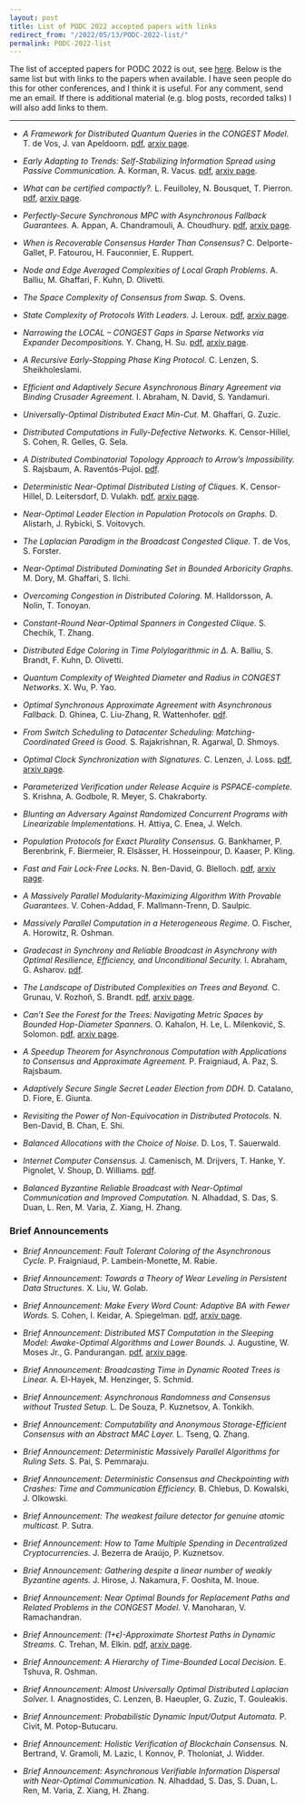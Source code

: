 ```yaml
---
layout: post
title: List of PODC 2022 accepted papers with links
redirect_from: "/2022/05/13/PODC-2022-list/"
permalink: PODC-2022-list
---
```


The list of accepted papers for PODC 2022 is out, see 
[here](https://www.podc.org/podc2022/accepted-papers/). 
Below is the same list but with links to the papers when available. 
I have seen people do this for other conferences, and I think it is useful.
For any comment, send me an email. If there is additional material (e.g. 
blog posts, recorded talks) I will also add links to them.

---

* *A Framework for Distributed Quantum Queries in the CONGEST Model.*
T. de Vos, J. van Apeldoorn.
[pdf](https://arxiv.org/pdf/2202.10969.pdf), 
[arxiv page](https://arxiv.org/abs/2202.10969).


* *Early Adapting to Trends: Self-Stabilizing Information Spread using Passive Communication.*
A. Korman, R. Vacus.
[pdf](https://arxiv.org/pdf/2203.11522.pdf), 
[arxiv page](https://arxiv.org/abs/2203.11522).

* *What can be certified compactly?.*
L. Feuilloley, N. Bousquet, T. Pierron.
[pdf](https://arxiv.org/pdf/2202.06065.pdf), 
[arxiv page](https://arxiv.org/abs/2202.06065).

* *Perfectly-Secure Synchronous MPC with Asynchronous Fallback Guarantees.*
A. Appan, A. Chandramouli, A. Choudhury.
[pdf](https://arxiv.org/pdf/2201.12194.pdf), 
[arxiv page](https://arxiv.org/abs/2201.12194).

* *When is Recoverable Consensus Harder Than Consensus?*
C. Delporte-Gallet, P. Fatourou, H. Fauconnier, E. Ruppert.

* *Node and Edge Averaged Complexities of Local Graph Problems.*
A. Balliu, M. Ghaffari, F. Kuhn, D. Olivetti.

* *The Space Complexity of Consensus from Swap.*
S. Ovens.

* *State Complexity of Protocols With Leaders.*
J. Leroux.
[pdf](https://arxiv.org/pdf/2109.15171.pdf), 
[arxiv page](https://arxiv.org/abs/2109.15171).

* *Narrowing the LOCAL – CONGEST Gaps in Sparse Networks via Expander Decompositions.*
Y. Chang, H. Su.
[pdf](https://arxiv.org/pdf/2205.08093.pdf), 
[arxiv page](https://arxiv.org/abs/2205.08093).

* *A Recursive Early-Stopping Phase King Protocol.*
C. Lenzen, S. Sheikholeslami.

* *Efficient and Adaptively Secure Asynchronous Binary Agreement via Binding Crusader Agreement.*
I. Abraham, N. David, S. Yandamuri.

* *Universally-Optimal Distributed Exact Min-Cut.*
M. Ghaffari, G. Zuzic.

* *Distributed Computations in Fully-Defective Networks.*
K. Censor-Hillel, S. Cohen, R. Gelles, G. Sela.

* *A Distributed Combinatorial Topology Approach to Arrow’s Impossibility.*
S. Rajsbaum, A. Raventós-Pujol.
[pdf](https://mpra.ub.uni-muenchen.de/112004/1/MPRA_paper_112004.pdf).

* *Deterministic Near-Optimal Distributed Listing of Cliques.*
K. Censor-Hillel, D. Leitersdorf, D. Vulakh.
[pdf](https://arxiv.org/pdf/2205.09245.pdf), 
[arxiv page](https://arxiv.org/abs/2205.09245).

* *Near-Optimal Leader Election in Population Protocols on Graphs.*
D. Alistarh, J. Rybicki, S. Voitovych.

* *The Laplacian Paradigm in the Broadcast Congested Clique.*
T. de Vos, S. Forster.

* *Near-Optimal Distributed Dominating Set in Bounded Arboricity Graphs.*
M. Dory, M. Ghaffari, S. Ilchi.

* *Overcoming Congestion in Distributed Coloring.*
M. Halldorsson, A. Nolin, T. Tonoyan.

* *Constant-Round Near-Optimal Spanners in Congested Clique.*
S. Chechik, T. Zhang.

* *Distributed Edge Coloring in Time Polylogarithmic in Δ.*
A. Balliu, S. Brandt, F. Kuhn, D. Olivetti.

* *Quantum Complexity of Weighted Diameter and Radius in CONGEST Networks.*
X. Wu, P. Yao.

* *Optimal Synchronous Approximate Agreement with Asynchronous Fallback.*
D. Ghinea, C. Liu-Zhang, R. Wattenhofer.
[pdf](https://eprint.iacr.org/2022/354.pdf).

* *From Switch Scheduling to Datacenter Scheduling: Matching-Coordinated Greed is Good.*
S. Rajakrishnan, R. Agarwal, D. Shmoys.

* *Optimal Clock Synchronization with Signatures.*
C. Lenzen, J. Loss.
[pdf](https://arxiv.org/pdf/2203.02553.pdf), 
[arxiv page](https://arxiv.org/abs/2203.02553).

* *Parameterized Verification under Release Acquire is PSPACE-complete.*
S. Krishna, A. Godbole, R. Meyer, S. Chakraborty.

* *Blunting an Adversary Against Randomized Concurrent Programs with Linearizable Implementations.*
H. Attiya, C. Enea, J. Welch.

* *Population Protocols for Exact Plurality Consensus.*
G. Bankhamer, P. Berenbrink, F. Biermeier, R. Elsässer, H. Hosseinpour, D. Kaaser, P. Kling.

* *Fast and Fair Lock-Free Locks.*
N. Ben-David, G. Blelloch.
[pdf](https://arxiv.org/pdf/2108.04520.pdf), 
[arxiv page](https://arxiv.org/abs/2108.04520).

* *A Massively Parallel Modularity-Maximizing Algorithm With Provable Guarantees.*
V. Cohen-Addad, F. Mallmann-Trenn, D. Saulpic.

* *Massively Parallel Computation in a Heterogeneous Regime.*
O. Fischer, A. Horowitz, R. Oshman.

* *Gradecast in Synchrony and Reliable Broadcast in Asynchrony with Optimal Resilience, Efficiency, and Unconditional Security.*
I. Abraham, G. Asharov.
[pdf](https://eprint.iacr.org/2022/264.pdf).

* *The Landscape of Distributed Complexities on Trees and Beyond.*
C. Grunau, V. Rozhoň, S. Brandt.
[pdf](https://arxiv.org/pdf/2202.04724.pdf), 
[arxiv page](https://arxiv.org/abs/2202.04724).

* *Can’t See the Forest for the Trees: Navigating Metric Spaces by Bounded Hop-Diameter Spanners.*
O. Kahalon, H. Le, L. Milenković, S. Solomon.
[pdf](https://arxiv.org/pdf/2107.14221.pdf), 
[arxiv page](https://arxiv.org/abs/2107.14221).

* *A Speedup Theorem for Asynchronous Computation with Applications to Consensus and Approximate Agreement.*
P. Fraigniaud, A. Paz, S. Rajsbaum.

* *Adaptively Secure Single Secret Leader Election from DDH.*
D. Catalano, D. Fiore, E. Giunta.

* *Revisiting the Power of Non-Equivocation in Distributed Protocols.*
N. Ben-David, B. Chan, E. Shi.

* *Balanced Allocations with the Choice of Noise.*
D. Los, T. Sauerwald.

* *Internet Computer Consensus.*
J. Camenisch, M. Drijvers, T. Hanke, Y. Pignolet, V. Shoup, D. Williams.
[pdf](https://eprint.iacr.org/2021/632.pdf).

* *Balanced Byzantine Reliable Broadcast with Near-Optimal Communication and Improved Computation.*
N. Alhaddad, S. Das, S. Duan, L. Ren, M. Varia, Z. Xiang, H. Zhang.

### Brief Announcements

* *Brief Announcement: Fault Tolerant Coloring of the Asynchronous Cycle.*
P. Fraigniaud, P. Lambein-Monette, M. Rabie.

* *Brief Announcement: Towards a Theory of Wear Leveling in Persistent Data Structures.*
X. Liu, W. Golab.

* *Brief Announcement: Make Every Word Count: Adaptive BA with Fewer Words.*
S. Cohen, I. Keidar, A. Spiegelman.
[pdf](https://arxiv.org/pdf/2202.09123.pdf), 
[arxiv page](https://arxiv.org/abs/2202.09123).

* *Brief Announcement: Distributed MST Computation in the Sleeping Model: Awake-Optimal Algorithms and Lower Bounds.*
J. Augustine, W. Moses Jr., G. Pandurangan.
[pdf](https://arxiv.org/pdf/2204.08385.pdf), 
[arxiv page](https://arxiv.org/abs/2204.08385).

* *Brief Announcement: Broadcasting Time in Dynamic Rooted Trees is Linear.*
A. El-Hayek, M. Henzinger, S. Schmid.

* *Brief Announcement: Asynchronous Randomness and Consensus without Trusted Setup.*
L. De Souza, P. Kuznetsov, A. Tonkikh.

* *Brief Announcement: Computability and Anonymous Storage-Efficient Consensus with an Abstract MAC Layer.*
L. Tseng, Q. Zhang.

* *Brief Announcement: Deterministic Massively Parallel Algorithms for Ruling Sets.*
S. Pai, S. Pemmaraju.

* *Brief Announcement: Deterministic Consensus and Checkpointing with Crashes: Time and Communication Efficiency.*
B. Chlebus, D. Kowalski, J. Olkowski.

* *Brief Announcement: The weakest failure detector for genuine atomic multicast.*
P. Sutra.

* *Brief Announcement: How to Tame Multiple Spending in Decentralized Cryptocurrencies.*
J. Bezerra de Araújo, P. Kuznetsov.

* *Brief Announcement: Gathering despite a linear number of weakly Byzantine agents.*
J. Hirose, J. Nakamura, F. Ooshita, M. Inoue.

* *Brief Announcement: Near Optimal Bounds for Replacement Paths and Related Problems in the CONGEST Model.*
V. Manoharan, V. Ramachandran.

* *Brief Announcement: (1+ϵ)-Approximate Shortest Paths in Dynamic Streams.*
C. Trehan, M. Elkin.
[pdf](https://arxiv.org/pdf/2107.13309.pdf), 
[arxiv page](https://arxiv.org/abs/2107.13309).

* *Brief Announcement: A Hierarchy of Time-Bounded Local Decision.*
E. Tshuva, R. Oshman.

* *Brief Announcement: Almost Universally Optimal Distributed Laplacian Solver.*
I. Anagnostides, C. Lenzen, B. Haeupler, G. Zuzic, T. Gouleakis.

* *Brief Announcement: Probabilistic Dynamic Input/Output Automata.*
P. Civit, M. Potop-Butucaru.

* *Brief Announcement: Holistic Verification of Blockchain Consensus.*
N. Bertrand, V. Gramoli, M. Lazic, I. Konnov, P. Tholoniat, J. Widder.

* *Brief Announcement: Asynchronous Verifiable Information Dispersal with Near-Optimal Communication.*
N. Alhaddad, S. Das, S. Duan, L. Ren, M. Varia, Z. Xiang, H. Zhang.


